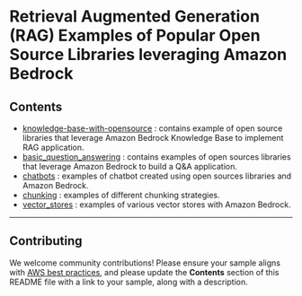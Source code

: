 # Retrieval Augmented Generation (RAG) Examples of Popular Open Source Libraries leveraging Amazon Bedrock

## Contents
- [knowledge-base-with-opensource](./knowledge-base-with-opensource) : contains example of open source libraries that leverage Amazon Bedrock Knowledge Base to implement RAG application.
- [basic_question_answering](./basic_question_answering) : contains examples of open sources libraries that leverage Amazon Bedrock to build a Q&A application.
- [chatbots](./chatbots) : examples of chatbot created using open sources libraries and Amazon Bedrock.
- [chunking](./chunking) : examples of different chunking strategies.
- [vector_stores](./vector_stores) : examples of various vector stores with Amazon Bedrock.


***

## Contributing

We welcome community contributions! Please ensure your sample aligns with  [AWS best practices](https://aws.amazon.com/architecture/well-architected/), and please update the **Contents** section of this README file with a link to your sample, along with a description.